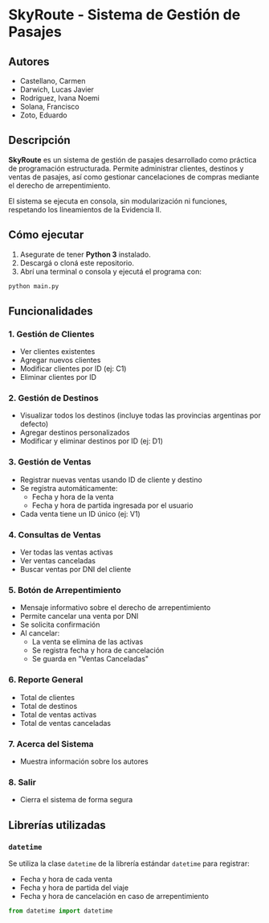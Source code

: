 # SkyRoute - Sistema de Gestión de Pasajes

## Autores

- Castellano, Carmen
- Darwich, Lucas Javier
- Rodriguez, Ivana Noemi
- Solana, Francisco
- Zoto, Eduardo

## Descripción

**SkyRoute** es un sistema de gestión de pasajes desarrollado como práctica de programación estructurada. Permite administrar clientes, destinos y ventas de pasajes, así como gestionar cancelaciones de compras mediante el derecho de arrepentimiento.

El sistema se ejecuta en consola, sin modularización ni funciones, respetando los lineamientos de la Evidencia II.

## Cómo ejecutar

1. Asegurate de tener **Python 3** instalado.
2. Descargá o cloná este repositorio.
3. Abrí una terminal o consola y ejecutá el programa con:

```bash
python main.py
```

## Funcionalidades

### 1. Gestión de Clientes

- Ver clientes existentes
- Agregar nuevos clientes
- Modificar clientes por ID (ej: C1)
- Eliminar clientes por ID

### 2. Gestión de Destinos

- Visualizar todos los destinos (incluye todas las provincias argentinas por defecto)
- Agregar destinos personalizados
- Modificar y eliminar destinos por ID (ej: D1)

### 3. Gestión de Ventas

- Registrar nuevas ventas usando ID de cliente y destino
- Se registra automáticamente:
  - Fecha y hora de la venta
  - Fecha y hora de partida ingresada por el usuario
- Cada venta tiene un ID único (ej: V1)

### 4. Consultas de Ventas

- Ver todas las ventas activas
- Ver ventas canceladas
- Buscar ventas por DNI del cliente

### 5. Botón de Arrepentimiento

- Mensaje informativo sobre el derecho de arrepentimiento
- Permite cancelar una venta por DNI
- Se solicita confirmación
- Al cancelar:
  - La venta se elimina de las activas
  - Se registra fecha y hora de cancelación
  - Se guarda en "Ventas Canceladas"

### 6. Reporte General

- Total de clientes
- Total de destinos
- Total de ventas activas
- Total de ventas canceladas

### 7. Acerca del Sistema

- Muestra información sobre los autores

### 8. Salir

- Cierra el sistema de forma segura

## Librerías utilizadas

### `datetime`

Se utiliza la clase `datetime` de la librería estándar `datetime` para registrar:

- Fecha y hora de cada venta
- Fecha y hora de partida del viaje
- Fecha y hora de cancelación en caso de arrepentimiento

```python
from datetime import datetime
```

